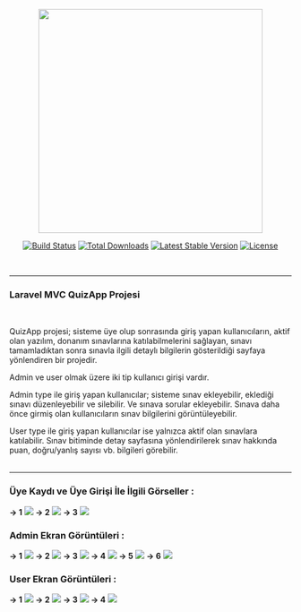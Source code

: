 <p align="center"><a href="https://laravel.com" target="_blank"><img src="https://raw.githubusercontent.com/laravel/art/master/logo-lockup/5%20SVG/2%20CMYK/1%20Full%20Color/laravel-logolockup-cmyk-red.svg" width="400"></a></p>

<p align="center">
<a href="https://travis-ci.org/laravel/framework"><img src="https://travis-ci.org/laravel/framework.svg" alt="Build Status"></a>
<a href="https://packagist.org/packages/laravel/framework"><img src="https://img.shields.io/packagist/dt/laravel/framework" alt="Total Downloads"></a>
<a href="https://packagist.org/packages/laravel/framework"><img src="https://img.shields.io/packagist/v/laravel/framework" alt="Latest Stable Version"></a>
<a href="https://packagist.org/packages/laravel/framework"><img src="https://img.shields.io/packagist/l/laravel/framework" alt="License"></a>
</p> </br>
<hr>

<h3>Laravel MVC QuizApp Projesi</h3> </br>

QuizApp projesi; sisteme üye olup sonrasında giriş yapan kullanıcıların, aktif olan yazılım, donanım sınavlarına katılabilmelerini sağlayan,
sınavı tamamladıktan sonra sınavla ilgili detaylı bilgilerin gösterildiği sayfaya yönlendiren bir projedir. </br>

Admin ve user olmak üzere iki tip kullanıcı girişi vardır.</br>

Admin type ile giriş yapan kullanıcılar;
sisteme sınav ekleyebilir, eklediği sınavı düzenleyebilir ve silebilir. Ve sınava sorular ekleyebilir. Sınava daha önce girmiş olan kullanıcıların
sınav bilgilerini görüntüleyebilir. </br>

User type ile giriş yapan kullanıcılar ise yalnızca aktif olan sınavlara katılabilir. Sınav bitiminde detay sayfasına yönlendirilerek sınav hakkında
puan, doğru/yanlış sayısı vb. bilgileri görebilir. </br></br>
<hr>

<h3>Üye Kaydı ve Üye Girişi İle İlgili Görseller :</h3>
<strong> → 1</strong> <img  src="public\readmeimages\readme_img1.png">
<strong> → 2</strong> <img  src="public\readmeimages\readme_img2.png">
<strong> → 3</strong> <img  src="public\readmeimages\readme_img3.png"> </br>

<h3> Admin Ekran Görüntüleri :</h3>
<strong> → 1</strong> <img  src="public\readmeimages\readme_img7.png">
<strong> → 2</strong> <img  src="public\readmeimages\readme_img4.png">
<strong> → 3</strong> <img  src="public\readmeimages\readme_img5.png">
<strong> → 4</strong> <img  src="public\readmeimages\readme_img6.png">
<strong> → 5</strong> <img  src="public\readmeimages\readme_img9.png"> 
<strong> → 6</strong> <img  src="public\readmeimages\readme_img8.png"> </br>

<h3> User Ekran Görüntüleri :</h3>
<strong> → 1</strong> <img  src="public\readmeimages\readme_img13.png">
<strong> → 2</strong> <img  src="public\readmeimages\readme_img11.png">
<strong> → 3</strong> <img  src="public\readmeimages\readme_img10.png">
<strong> → 4</strong> <img  src="public\readmeimages\readme_img12.png">













